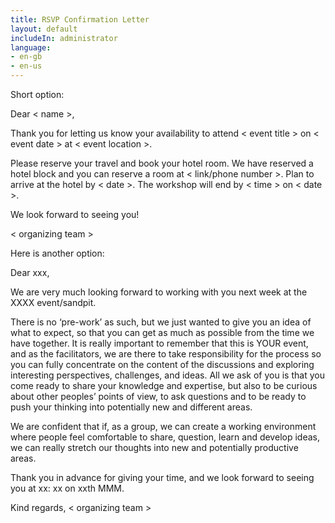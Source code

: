 ```yaml
---
title: RSVP Confirmation Letter
layout: default
includeIn: administrator
language:
- en-gb
- en-us
---
```

Short option: 

Dear < name >,

Thank you for letting us know your availability to attend < event title > on < event date > at < event location >.
 
Please reserve your travel and book your hotel room. We have reserved a hotel block and you can reserve a room at < link/phone number >. Plan to arrive at the hotel by < date >. The workshop will end by < time > on < date >. 
 
We look forward to seeing you!
 
< organizing team >


Here is another option: 

Dear xxx,

We are very much looking forward to working with you next week at the XXXX event/sandpit.

There is no ‘pre-work’ as such, but we just wanted to give you an idea of what to expect, so that you can get as much as possible from the time we have together. It is really important to remember that this is YOUR event, and as the facilitators, we are there to take responsibility for the process so you can fully concentrate on the content of the discussions and exploring interesting perspectives, challenges, and ideas. All we ask of you is that you come ready to share your knowledge and expertise, but also to be curious about other peoples’ points of view, to ask questions and to be ready to push your thinking into potentially new and different areas.

We are confident that if, as a group, we can create a working environment where people feel comfortable to share, question, learn and develop ideas, we can really stretch our thoughts into new and potentially productive areas.

Thank you in advance for giving your time, and we look forward to seeing you at xx: xx on xxth MMM.

Kind regards,
< organizing team >